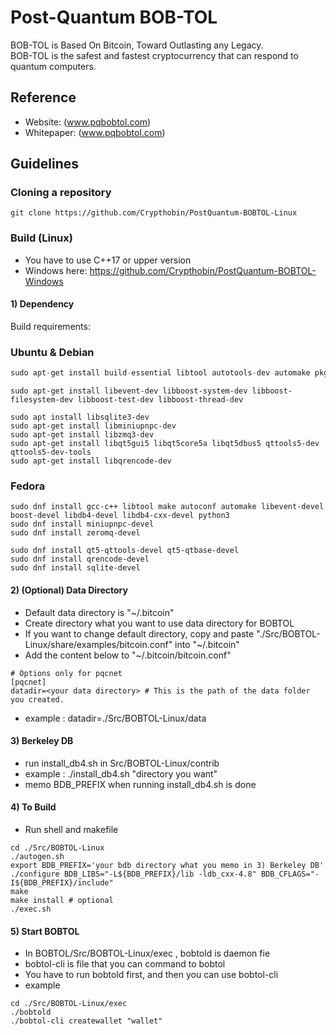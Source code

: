 # Post-Quantum BOB-TOL
BOB-TOL is Based On Bitcoin, Toward Outlasting any Legacy.<br>
BOB-TOL is the safest and fastest cryptocurrency that can respond to quantum computers.
## Reference ##
- Website: (www.pqbobtol.com)
- Whitepaper: (www.pqbobtol.com)
## Guidelines ##
### Cloning a repository ###
```
git clone https://github.com/Crypthobin/PostQuantum-BOBTOL-Linux
```
### Build (Linux) ###
- You have to use C++17 or upper version
- Windows here: https://github.com/Crypthobin/PostQuantum-BOBTOL-Windows

#### 1) Dependency

Build requirements: <br>

### Ubuntu & Debian

``` d
sudo apt-get install build-essential libtool autotools-dev automake pkg-config bsdmainutils python3
```

``` 
sudo apt-get install libevent-dev libboost-system-dev libboost-filesystem-dev libboost-test-dev libboost-thread-dev
```

``` sudo apt install libsqlite3-dev
sudo apt install libsqlite3-dev
sudo apt-get install libminiupnpc-dev
sudo apt-get install libzmq3-dev
sudo apt-get install libqt5gui5 libqt5core5a libqt5dbus5 qttools5-dev qttools5-dev-tools
sudo apt-get install libqrencode-dev
```

### Fedora

``` 
sudo dnf install gcc-c++ libtool make autoconf automake libevent-devel boost-devel libdb4-devel libdb4-cxx-devel python3
sudo dnf install miniupnpc-devel
sudo dnf install zeromq-devel
```

``` 
sudo dnf install qt5-qttools-devel qt5-qtbase-devel
sudo dnf install qrencode-devel
sudo dnf install sqlite-devel
```

#### 2) (Optional) Data Directory ####

- Default data directory is "~/.bitcoin"
- Create directory what you want to use data directory for BOBTOL
- If you want to change default directory, copy and paste "./Src/BOBTOL-Linux/share/examples/bitcoin.conf" into "~/.bitcoin"
- Add the content below to "~/.bitcoin/bitcoin.conf"

```
# Options only for pqcnet
[pqcnet]
datadir=<your data directory> # This is the path of the data folder you created.
```
- example : datadir=./Src/BOBTOL-Linux/data

#### 3) Berkeley DB

- run install_db4.sh in Src/BOBTOL-Linux/contrib
- example : ./install_db4.sh "directory you want"
- memo BDB_PREFIX when running install_db4.sh is done

#### 4) To Build

- Run shell and makefile

``` 
cd ./Src/BOBTOL-Linux
./autogen.sh
export BDB_PREFIX='your bdb directory what you memo in 3) Berkeley DB'
./configure BDB_LIBS="-L${BDB_PREFIX}/lib -ldb_cxx-4.8" BDB_CFLAGS="-I${BDB_PREFIX}/include"
make
make install # optional
./exec.sh
```

#### 5) Start BOBTOL

- In BOBTOL/Src/BOBTOL-Linux/exec , bobtold is daemon fie 
- bobtol-cli is file that you can command to bobtol
- You have to run bobtold first, and then you can use bobtol-cli
- example

``` 
cd ./Src/BOBTOL-Linux/exec
./bobtold
./bobtol-cli createwallet "wallet"
```

